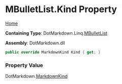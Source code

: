 <a name="_top"></a>

# MBulletList\.Kind Property

[Home](../../../../README.md#_top)

**Containing Type**: DotMarkdown\.Linq\.[MBulletList](../README.md#_top)

**Assembly**: DotMarkdown\.dll

```csharp
public override MarkdownKind Kind { get; }
```

### Property Value

DotMarkdown\.[MarkdownKind](../../../MarkdownKind/README.md#_top)

